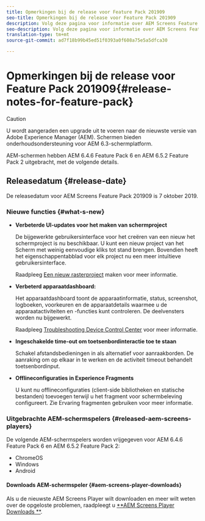 ```yaml
---
title: Opmerkingen bij de release voor Feature Pack 201909
seo-title: Opmerkingen bij de release voor Feature Pack 201909
description: Volg deze pagina voor informatie over AEM Screens Feature Pack 201909 die op 31 juli 2019 wordt vrijgegeven.
seo-description: Volg deze pagina voor informatie over AEM Screens Feature Pack 201909 die op 07 oktober 2019 wordt vrijgegeven.
translation-type: tm+mt
source-git-commit: ad7f18b99b45ed51f0393a0f608a75e5a5dfca30

---
```



# Opmerkingen bij de release voor Feature Pack 201909{#release-notes-for-feature-pack}

>[!CAUTION]
>
>U wordt aangeraden een upgrade uit te voeren naar de nieuwste versie van Adobe Experience Manager (AEM). Schermen bieden onderhoudsondersteuning voor AEM 6.3-schermplatform.

AEM-schermen hebben AEM 6.4.6 Feature Pack 6 en AEM 6.5.2 Feature Pack 2 uitgebracht, met de volgende details.

## Releasedatum {#release-date}

De releasedatum voor AEM Screens Feature Pack 201909 is 7 oktober 2019.

### Nieuwe functies {#what-s-new}

* **Verbeterde UI-updates voor het maken van schermproject**

   De bijgewerkte gebruikersinterface voor het creëren van een nieuw het schermproject is nu beschikbaar. U kunt een nieuw project van het Scherm met weinig eenvoudige kliks tot stand brengen. Bovendien heeft het eigenschappentabblad voor elk project nu een meer intuïtieve gebruikersinterface.

   Raadpleeg [Een nieuw rasterproject](creating-a-screens-project.md) maken voor meer informatie.

* **Verbeterd apparaatdashboard:**

   Het apparaatdashboard toont de apparaatinformatie, status, screenshot, logboeken, voorkeuren en de apparaatdetails waarmee u de apparaatactiviteiten en -functies kunt controleren. De deelvensters worden nu bijgewerkt.

   Raadpleeg [Troubleshooting Device Control Center](monitoring-screens.md) voor meer informatie.

* **Ingeschakelde time-out om toetsenbordinteractie toe te staan**

   Schakel afstandsbedieningen in als alternatief voor aanraakborden. De aanraking om op elkaar in te werken en de activiteit timeout behandelt toetsenbordinput.

* **Offlineconfiguraties in Experience Fragments**

   U kunt nu offlineconfiguraties (client-side bibliotheken en statische bestanden) toevoegen terwijl u het fragment voor schermbeleving configureert.
Zie Ervaring fragmenten [](experience-fragments-in-screens.md) gebruiken voor meer informatie.

### Uitgebrachte AEM-schermspelers {#released-aem-screens-players}

De volgende AEM-schermspelers worden vrijgegeven voor AEM 6.4.6 Feature Pack 6 en AEM 6.5.2 Feature Pack 2:

* ChromeOS
* Windows
* Android

#### Downloads AEM-schermspeler {#aem-screens-player-downloads}

Als u de nieuwste AEM Screens Player wilt downloaden en meer wilt weten over de opgeloste problemen, raadpleegt u [**AEM Screens Player Downloads **](https://download.macromedia.com/screens/).
